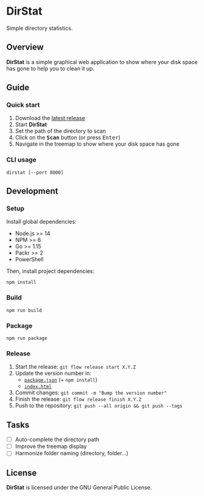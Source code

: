 # DirStat

Simple directory statistics.

## Overview

**DirStat** is a simple graphical web application to show
where your disk space has gone to help you to clean it up.

## Guide

### Quick start

1. Download the [latest release](https://github.com/GaelGirodon/dirstat/releases)
2. Start **DirStat**
3. Set the path of the directory to scan
4. Click on the <kbd>**Scan**</kbd> button (or press <kbd>Enter</kbd>)
5. Navigate in the treemap to show where your disk space has gone

### CLI usage

```shell
dirstat [--port 8000]
```

## Development

### Setup

Install global dependencies:

- Node.js >= 14
- NPM >= 6
- Go >= 1.15
- Packr >= 2
- PowerShell

Then, install project dependencies:

```shell
npm install
```

### Build

```shell
npm run build
```

### Package

```shell
npm run package
```

### Release

1. Start the release: `git flow release start X.Y.Z`
2. Update the version number in:
   - [`package.json`](package.json) (+ `npm install`)
   - [`index.html`](web/index.html)
3. Commit changes: `git commit -m "Bump the version number"`
4. Finish the release: `git flow release finish X.Y.Z`
5. Push to the repository: `git push --all origin && git push --tags`

## Tasks

- [ ] Auto-complete the directory path
- [ ] Improve the treemap display
- [ ] Harmonize folder naming (directory, folder...)

## License

**DirStat** is licensed under the GNU General Public License.
